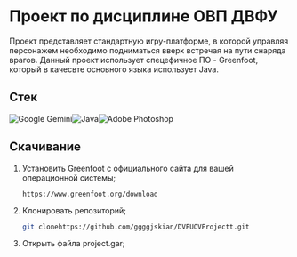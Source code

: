 # Проект по дисциплине ОВП ДВФУ
Проект представляет стандартную игру-платформе, в которой управляя персонажем необходимо подниматься вверх встречая на пути снаряда врагов. Данный проект использует спецефичное ПО - Greenfoot, который в качесвте основного языка использует Java. 

## Стек
![Google Gemini](https://img.shields.io/badge/google%20gemini-8E75B2?style=for-the-badge&logo=google%20gemini&logoColor=white)![Java](https://img.shields.io/badge/java-%23ED8B00.svg?style=for-the-badge&logo=openjdk&logoColor=white)![Adobe Photoshop](https://img.shields.io/badge/adobe%20photoshop-%2331A8FF.svg?style=for-the-badge&logo=adobe%20photoshop&logoColor=white)
## Скачивание
1. Установить Greenfoot с официального сайта для вашей операционной системы;
    ```
    https://www.greenfoot.org/download
    ```
2. Клонировать репозиторий;
    ```bash
    git clonehttps://github.com/ggggjskian/DVFUOVProjectt.git
    ```

3. Открыть файла project.gar;
